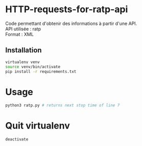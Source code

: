 # HTTP-requests-for-ratp-api

Code permettant d'obtenir des informations à partir d'une API.   
API utilisée :  ratp   
Format :  XML   

## Installation
```bash
virtualenv venv
source venv/bin/activate
pip install -r requirements.txt
```
# Usage

```python
python3 ratp.py # returns next stop time of line 7
```
# Quit virtualenv 
```bash
deactivate
```
